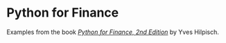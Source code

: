 Python for Finance
==================
Examples from the book [*Python for Finance, 2nd Edition*](https://github.com/yhilpisch/py4fi2nd) by Yves Hilpisch.